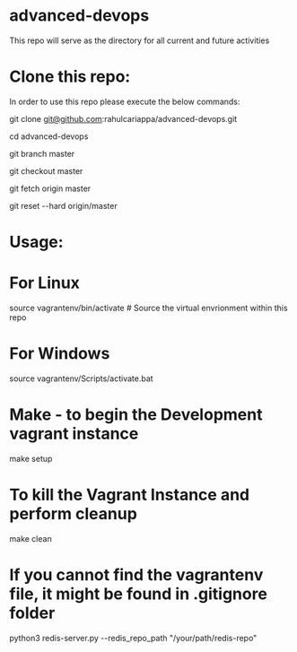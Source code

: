 # advanced-devops
This repo will serve as the directory for all current and future activities

# Clone this repo:

In order to use this repo please execute the below commands:

git clone git@github.com:rahulcariappa/advanced-devops.git

cd advanced-devops

git branch master

git checkout master

git fetch origin master

git reset --hard origin/master

# Usage:
# For Linux
source vagrantenv/bin/activate # Source the virtual envrionment within this repo
# For Windows
source vagrantenv/Scripts/activate.bat
# Make - to begin the Development vagrant instance
make setup
# To kill the Vagrant Instance and perform cleanup
make clean
# If you cannot find the vagrantenv file, it might be found in .gitignore folder
python3 redis-server.py --redis_repo_path "/your/path/redis-repo"
